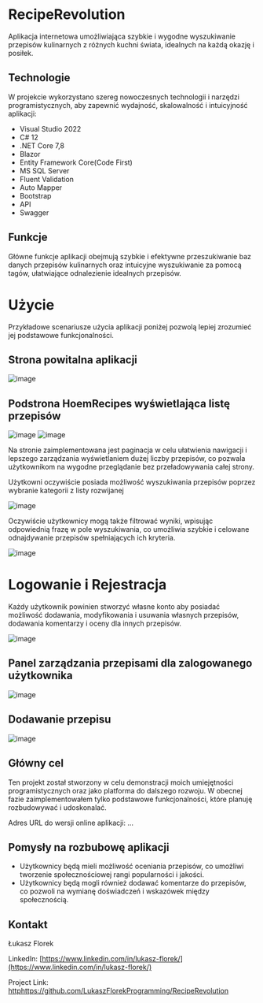 # RecipeRevolution
Aplikacja internetowa umożliwiająca szybkie i wygodne wyszukiwanie przepisów kulinarnych z różnych kuchni świata, idealnych na każdą okazję i posiłek.

## Technologie

W projekcie wykorzystano szereg nowoczesnych technologii i narzędzi programistycznych, aby zapewnić wydajność, skalowalność i intuicyjność aplikacji:

- Visual Studio 2022
- C# 12
- .NET Core 7,8
- Blazor
- Entity Framework Core(Code First)
- MS SQL Server
- Fluent Validation
- Auto Mapper
- Bootstrap
- API
- Swagger

## Funkcje
Główne funkcje aplikacji obejmują szybkie i efektywne przeszukiwanie baz danych przepisów kulinarnych oraz intuicyjne wyszukiwanie za pomocą tagów, ułatwiające odnalezienie idealnych przepisów.

# Użycie 
Przykładowe scenariusze użycia aplikacji poniżej pozwolą lepiej zrozumieć jej podstawowe funkcjonalności.

## Strona powitalna aplikacji 

![image](https://github.com/LukaszFlorekProgramming/RecipeRevolution/assets/56117955/500d9fba-6c5c-46c9-93e1-e0fcf02a1afb)

## Podstrona HoemRecipes wyświetlająca listę przepisów 

![image](https://github.com/LukaszFlorekProgramming/RecipeRevolution/assets/56117955/05340c27-baec-4a6b-906a-2f258f8e6150)
![image](https://github.com/LukaszFlorekProgramming/RecipeRevolution/assets/56117955/75373aa7-dfa1-4684-83cf-c08409d3c18f)

Na stronie zaimplementowana jest paginacja w celu ułatwienia nawigacji i lepszego zarządzania wyświetlaniem dużej liczby przepisów, co pozwala użytkownikom na wygodne przeglądanie bez przeładowywania całej strony.

Użytkowni oczywiście posiada możliwość wyszukiwania przepisów poprzez wybranie kategorii z listy rozwijanej 

![image](https://github.com/LukaszFlorekProgramming/RecipeRevolution/assets/56117955/49607236-f888-49f2-b34e-95ce546d2713)

Oczywiście użytkownicy mogą także filtrować wyniki, wpisując odpowiednią frazę w pole wyszukiwania, co umożliwia szybkie i celowane odnajdywanie przepisów spełniających ich kryteria.

![image](https://github.com/LukaszFlorekProgramming/RecipeRevolution/assets/56117955/2b9bce79-354b-49df-9264-33d3ae8e58b1)

# Logowanie i Rejestracja 
Każdy użytkownik powinien stworzyć własne konto aby posiadać możliwość dodawania, modyfikowania i usuwania własnych przepisów, dodawania komentarzy i oceny dla innych przepisów. 

![image](https://github.com/LukaszFlorekProgramming/RecipeRevolution/assets/56117955/8b7fdf9e-2191-46bb-a3f3-76845cf352cc)

## Panel zarządzania przepisami dla zalogowanego użytkownika

![image](https://github.com/LukaszFlorekProgramming/RecipeRevolution/assets/56117955/bb7b60cd-50b9-4d6f-a077-48ed7036ebb4)

## Dodawanie przepisu 

![image](https://github.com/LukaszFlorekProgramming/RecipeRevolution/assets/56117955/bb26e574-455f-4423-82ab-7d97e4fcd768)

## Główny cel
Ten projekt został stworzony w celu demonstracji moich umiejętności programistycznych oraz jako platforma do dalszego rozwoju. W obecnej fazie zaimplementowałem tylko podstawowe funkcjonalności, które planuję rozbudowywać i udoskonalać.

Adres URL do wersji online aplikacji: ...

## Pomysły na rozbubowę aplikacji

- Użytkownicy będą mieli możliwość oceniania przepisów, co umożliwi tworzenie społecznościowej rangi popularności i jakości.
- Użytkownicy będą mogli również dodawać komentarze do przepisów, co pozwoli na wymianę doświadczeń i wskazówek między społecznością.


## Kontakt
Łukasz Florek

LinkedIn: [https://www.linkedin.com/in/lukasz-florek/](https://www.linkedin.com/in/lukasz-florek/)

Project Link: [http](https://github.com/LukaszFlorekProgramming/RecipeRevolution)https://github.com/LukaszFlorekProgramming/RecipeRevolution



